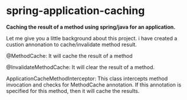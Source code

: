 # spring-application-caching

**Caching the result of a method using spring/java for an application.**

Let me give you a little background about this project. i have created a custion annonation to cache/invalidate method result.

@MethodCache: It will cache the result of a method

@InvalidateMethodCache: It will clear the result of a method.

ApplicationCacheMethodInterceptor: This class intercepts method invocation and checks for MethodCache annotation. If this annotation is specified for this method, then it will cache the results.

